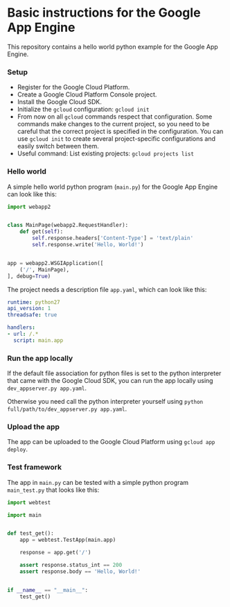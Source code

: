# Basic instructions for the Google App Engine

This repository contains a hello world python example for the Google App Engine.

### Setup
* Register for the Google Cloud Platform.
* Create a Google Cloud Platform Console project.
* Install the Google Cloud SDK.
* Initialize the `gcloud` configuration: `gcloud init`
* From now on all `gcloud` commands respect that configuration. Some commands make changes to the current project, so
  you need to be careful that the correct project is specified in the configuration. You can use `gcloud init` to create
  several project-specific configurations and easily switch between them.
* Useful command: List existing projects: `gcloud projects list`

### Hello world
A simple hello world python program (`main.py`) for the Google App Engine can look like this:
```python
import webapp2


class MainPage(webapp2.RequestHandler):
    def get(self):
        self.response.headers['Content-Type'] = 'text/plain'
        self.response.write('Hello, World!')


app = webapp2.WSGIApplication([
    ('/', MainPage),
], debug=True)
```

The project needs a description file `app.yaml`, which can look like this:
```yaml
runtime: python27
api_version: 1
threadsafe: true

handlers:
- url: /.*
  script: main.app
```

### Run the app locally
If the default file association for python files is set to the python interpreter that came with the Google Cloud SDK,
you can run the app locally using `dev_appserver.py app.yaml`.

Otherwise you need call the python interpreter yourself using `python full/path/to/dev_appserver.py app.yaml`.

### Upload the app
The app can be uploaded to the Google Cloud Platform using `gcloud app deploy`.

### Test framework
The app in `main.py` can be tested with a simple python program `main_test.py` that looks like this:
```python
import webtest

import main


def test_get():
    app = webtest.TestApp(main.app)

    response = app.get('/')

    assert response.status_int == 200
    assert response.body == 'Hello, World!'


if __name__ == "__main__":
    test_get()
```
